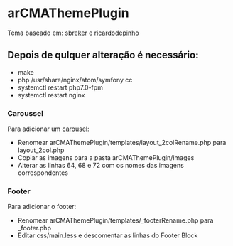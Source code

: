 # arCMAThemePlugin

Tema baseado em:
[sbreker](https://github.com/sbreker/arDemoThemePlugin) e [ricardodepinho](https://github.com/atom-pt/arMoaThemePlugin)

## Depois de qulquer alteração é necessário:
  - make
  - php /usr/share/nginx/atom/symfony cc
  - systemctl restart php7.0-fpm
  - systemctl restart nginx

### Caroussel
Para adicionar um [carousel](https://www.w3schools.com/bootstrap/bootstrap_carousel.asp):
  - Renomear arCMAThemePlugin/templates/layout_2colRename.php para layout_2col.php
  - Copiar as imagens para a pasta arCMAThemePlugin/images
  - Alterar as linhas 64, 68 e 72 com os nomes das imagens correspondentes

### Footer
Para adicionar o footer:
  - Renomear arCMAThemePlugin/templates/_footerRename.php para _footer.php
  - Editar css/main.less e descomentar as linhas do Footer Block
